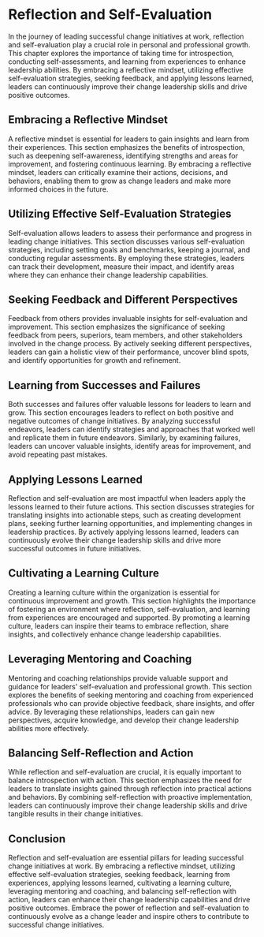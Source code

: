 Reflection and Self-Evaluation
=========================================

In the journey of leading successful change initiatives at work, reflection and self-evaluation play a crucial role in personal and professional growth. This chapter explores the importance of taking time for introspection, conducting self-assessments, and learning from experiences to enhance leadership abilities. By embracing a reflective mindset, utilizing effective self-evaluation strategies, seeking feedback, and applying lessons learned, leaders can continuously improve their change leadership skills and drive positive outcomes.

Embracing a Reflective Mindset
------------------------------

A reflective mindset is essential for leaders to gain insights and learn from their experiences. This section emphasizes the benefits of introspection, such as deepening self-awareness, identifying strengths and areas for improvement, and fostering continuous learning. By embracing a reflective mindset, leaders can critically examine their actions, decisions, and behaviors, enabling them to grow as change leaders and make more informed choices in the future.

Utilizing Effective Self-Evaluation Strategies
----------------------------------------------

Self-evaluation allows leaders to assess their performance and progress in leading change initiatives. This section discusses various self-evaluation strategies, including setting goals and benchmarks, keeping a journal, and conducting regular assessments. By employing these strategies, leaders can track their development, measure their impact, and identify areas where they can enhance their change leadership capabilities.

Seeking Feedback and Different Perspectives
-------------------------------------------

Feedback from others provides invaluable insights for self-evaluation and improvement. This section emphasizes the significance of seeking feedback from peers, superiors, team members, and other stakeholders involved in the change process. By actively seeking different perspectives, leaders can gain a holistic view of their performance, uncover blind spots, and identify opportunities for growth and refinement.

Learning from Successes and Failures
------------------------------------

Both successes and failures offer valuable lessons for leaders to learn and grow. This section encourages leaders to reflect on both positive and negative outcomes of change initiatives. By analyzing successful endeavors, leaders can identify strategies and approaches that worked well and replicate them in future endeavors. Similarly, by examining failures, leaders can uncover valuable insights, identify areas for improvement, and avoid repeating past mistakes.

Applying Lessons Learned
------------------------

Reflection and self-evaluation are most impactful when leaders apply the lessons learned to their future actions. This section discusses strategies for translating insights into actionable steps, such as creating development plans, seeking further learning opportunities, and implementing changes in leadership practices. By actively applying lessons learned, leaders can continuously evolve their change leadership skills and drive more successful outcomes in future initiatives.

Cultivating a Learning Culture
------------------------------

Creating a learning culture within the organization is essential for continuous improvement and growth. This section highlights the importance of fostering an environment where reflection, self-evaluation, and learning from experiences are encouraged and supported. By promoting a learning culture, leaders can inspire their teams to embrace reflection, share insights, and collectively enhance change leadership capabilities.

Leveraging Mentoring and Coaching
---------------------------------

Mentoring and coaching relationships provide valuable support and guidance for leaders' self-evaluation and professional growth. This section explores the benefits of seeking mentoring and coaching from experienced professionals who can provide objective feedback, share insights, and offer advice. By leveraging these relationships, leaders can gain new perspectives, acquire knowledge, and develop their change leadership abilities more effectively.

Balancing Self-Reflection and Action
------------------------------------

While reflection and self-evaluation are crucial, it is equally important to balance introspection with action. This section emphasizes the need for leaders to translate insights gained through reflection into practical actions and behaviors. By combining self-reflection with proactive implementation, leaders can continuously improve their change leadership skills and drive tangible results in their change initiatives.

Conclusion
----------

Reflection and self-evaluation are essential pillars for leading successful change initiatives at work. By embracing a reflective mindset, utilizing effective self-evaluation strategies, seeking feedback, learning from experiences, applying lessons learned, cultivating a learning culture, leveraging mentoring and coaching, and balancing self-reflection with action, leaders can enhance their change leadership capabilities and drive positive outcomes. Embrace the power of reflection and self-evaluation to continuously evolve as a change leader and inspire others to contribute to successful change initiatives.
